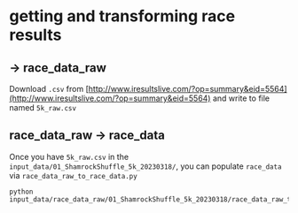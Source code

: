 # getting and transforming race results

## -> race_data_raw

Download `.csv` from
[http://www.iresultslive.com/?op=summary&eid=5564](http://www.iresultslive.com/?op=summary&eid=5564)
and write to file named `5k_raw.csv`

## race_data_raw -> race_data

Once you have `5k_raw.csv` in the `input_data/01_ShamrockShuffle_5k_20230318/`,
you can populate `race_data` via `race_data_raw_to_race_data.py`

```{python}
python input_data/race_data_raw/01_ShamrockShuffle_5k_20230318/race_data_raw_to_race_data.py
```
